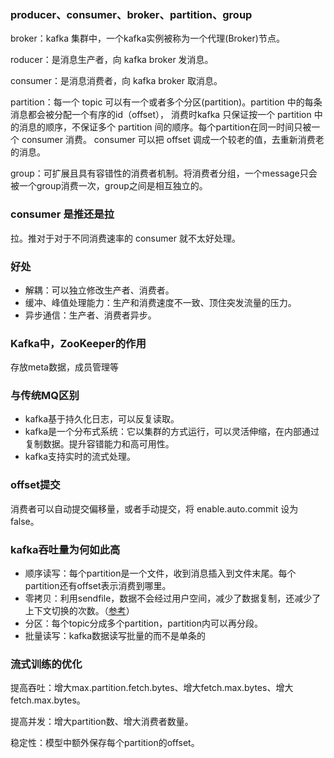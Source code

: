 


### producer、consumer、broker、partition、group

broker：kafka 集群中，一个kafka实例被称为一个代理(Broker)节点。

roducer：是消息生产者，向 kafka broker 发消息。

consumer：是消息消费者，向 kafka broker 取消息。

partition：每一个 topic 可以有一个或者多个分区(partition)。partition 中的每条消息都会被分配一个有序的id（offset），
消费时kafka 只保证按一个 partition 中的消息的顺序，不保证多个 partition 间的顺序。每个partition在同一时间只被一个 consumer 消费。
consumer 可以把 offset 调成一个较老的值，去重新消费老的消息。

group：可扩展且具有容错性的消费者机制。将消费者分组，一个message只会被一个group消费一次，group之间是相互独立的。

### consumer 是推还是拉

拉。推对于对于不同消费速率的 consumer 就不太好处理。

### 好处

 - 解耦：可以独立修改生产者、消费者。
 - 缓冲、峰值处理能力：生产和消费速度不一致、顶住突发流量的压力。
 - 异步通信：生产者、消费者异步。

### Kafka中，ZooKeeper的作用
存放meta数据，成员管理等

### 与传统MQ区别
 - kafka基于持久化日志，可以反复读取。
 - kafka是一个分布式系统：它以集群的方式运行，可以灵活伸缩，在内部通过复制数据。提升容错能力和高可用性。
 - kafka支持实时的流式处理。

### offset提交

消费者可以自动提交偏移量，或者手动提交，将 enable.auto.commit 设为 false。

### kafka吞吐量为何如此高

 - 顺序读写：每个partition是一个文件，收到消息插入到文件末尾。每个partition还有offset表示消费到哪里。
 - 零拷贝：利用sendfile，数据不会经过用户空间，减少了数据复制，还减少了上下文切换的次数。（[参考](https://www.cnblogs.com/zlcxbb/p/6411568.html)）
 - 分区：每个topic分成多个partition，partition内可以再分段。
 - 批量读写：kafka数据读写批量的而不是单条的

### 流式训练的优化

提高吞吐：增大max.partition.fetch.bytes、增大fetch.max.bytes、增大fetch.max.bytes。

提高并发：增大partition数、增大消费者数量。

稳定性：模型中额外保存每个partition的offset。
